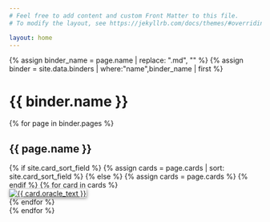 ```yaml
---
# Feel free to add content and custom Front Matter to this file.
# To modify the layout, see https://jekyllrb.com/docs/themes/#overriding-theme-defaults

layout: home
---
```


{% assign binder_name = page.name | replace: ".md", "" %}
{% assign binder = site.data.binders | where:"name",binder_name | first %}
<div>
	<h1 class="reference-jump-header">{{ binder.name }}</h1>
	{% for page in binder.pages %}
	<h2 class="reference-block-header">{{ page.name }}</h2>
	<div class="card-grid " data-component="card-grid">
	  	<div class="card-grid-inner">
	  	{% if site.card_sort_field %}
	  		{% assign cards = page.cards | sort: site.card_sort_field %}
		{% else %}
			{% assign cards = page.cards %}
		{% endif %}
		{% for card in cards %}
		    <div class="card-grid-item">
		        <a href="{{ card.scryfall_uri }}">
		        	<img class="card lea border-black" src="{{ card.image_uris.normal }}" style="box-shadow: 1px 1px 6px rgba(0,0,0,0.45); z-index: 5;" title="{{ card.oracle_text }}" />
	        	</a>
		    </div>
		{% endfor %}
		</div>
	</div>
  	{% endfor %}
</div>
